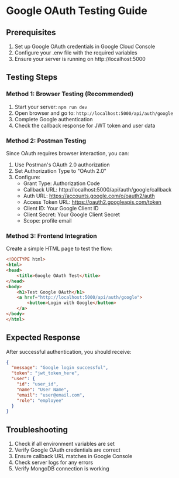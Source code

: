 # Google OAuth Testing Guide

## Prerequisites
1. Set up Google OAuth credentials in Google Cloud Console
2. Configure your .env file with the required variables
3. Ensure your server is running on http://localhost:5000

## Testing Steps

### Method 1: Browser Testing (Recommended)
1. Start your server: `npm run dev`
2. Open browser and go to: `http://localhost:5000/api/auth/google`
3. Complete Google authentication
4. Check the callback response for JWT token and user data

### Method 2: Postman Testing
Since OAuth requires browser interaction, you can:
1. Use Postman's OAuth 2.0 authorization
2. Set Authorization Type to "OAuth 2.0"
3. Configure:
   - Grant Type: Authorization Code
   - Callback URL: http://localhost:5000/api/auth/google/callback
   - Auth URL: https://accounts.google.com/o/oauth2/auth
   - Access Token URL: https://oauth2.googleapis.com/token
   - Client ID: Your Google Client ID
   - Client Secret: Your Google Client Secret
   - Scope: profile email

### Method 3: Frontend Integration
Create a simple HTML page to test the flow:

```html
<!DOCTYPE html>
<html>
<head>
    <title>Google OAuth Test</title>
</head>
<body>
    <h1>Test Google OAuth</h1>
    <a href="http://localhost:5000/api/auth/google">
        <button>Login with Google</button>
    </a>
</body>
</html>
```

## Expected Response
After successful authentication, you should receive:
```json
{
  "message": "Google login successful",
  "token": "jwt_token_here",
  "user": {
    "id": "user_id",
    "name": "User Name",
    "email": "user@email.com",
    "role": "employee"
  }
}
```

## Troubleshooting
1. Check if all environment variables are set
2. Verify Google OAuth credentials are correct
3. Ensure callback URL matches in Google Console
4. Check server logs for any errors
5. Verify MongoDB connection is working
